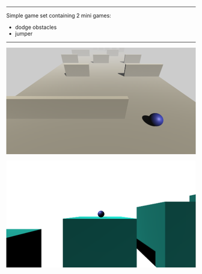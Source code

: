 --------------------------------------------------------------------------------

Simple game set containing 2 mini games:

  - dodge obstacles
  - jumper
 
--------------------------------------------------------------------------------

![dodge obstacles](https://github.com/SimplySly/gameset/blob/master/Game%20Screenshots/Dodge%20obstacles.png)


![jumper](https://github.com/SimplySly/gameset/blob/master/Game%20Screenshots/Jumper.png)
